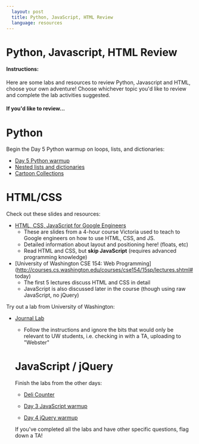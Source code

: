 ```yaml
---
  layout: post
  title: Python, JavaScript, HTML Review
  language: resources
---
```

#  Python, Javascript, HTML Review

####  Instructions:
Here are some labs and resources to review Python, Javascript and HTML, choose your own adventure! Choose whichever topic you'd like to review and complete the lab activities suggested.

####  If you'd like to review...

#  Python

Begin the Day 5 Python warmup on loops, lists, and dictionaries:
* [Day 5 Python warmup](https://github.com/google-cssi/cssi-5-python-warmup)
* [Nested lists and dictionaries](https://learn.co/tracks/google-cssi/4-python-intro/python-labs/lab-nested-lists-and-dictionaries)
* [Cartoon Collections](https://github.com/google-cssi/cssi-4-cartoon-collections)

#  HTML/CSS

Check out these slides and resources:
* [HTML, CSS, JavaScript for Google Engineers](https://drive.google.com/a/google.com/file/d/0B4LtxgXdHWjSZkpDbDhsckZOMDA/view)
  * These are slides from a 4-hour course Victoria used to teach to Google engineers on how to use HTML, CSS, and JS.
  * Detailed information about layout and positioning here! (floats, etc)
  * Read HTML and CSS, but **skip JavaScript** (requires advanced programming knowledge)
* [University of Washington CSE 154: Web Programming](http://courses.cs.washington.edu/courses/cse154/15sp/lectures.shtml# today)
  * The first 5 lectures discuss HTML and CSS in detail
  * JavaScript is also discussed later in the course (though using raw JavaScript, no jQuery)

Try out a lab from University of Washington:
* [Journal Lab](http://courses.cs.washington.edu/courses/cse154/15sp/labs/lab2-journal.shtml)
  * Follow the instructions and ignore the bits that would only be relevant to UW students, i.e. checking in with a TA, uploading to "Webster"

  #  JavaScript / jQuery

  Finish the labs from the other days:

  * [Deli Counter](https://learn.co/tracks/google-cssi/2-javascript-intro/labs/lab-deli-counter)
  * [Day 3 JavaScript warmup](https://github.com/learn-co-curriculum/cssi-3-javascript-warmup)

  * [Day 4 jQuery warmup](https://github.com/learn-co-curriculum/cssi-4-jquery-warmup)

  If you've completed all the labs and have other specific questions, flag down a TA!
